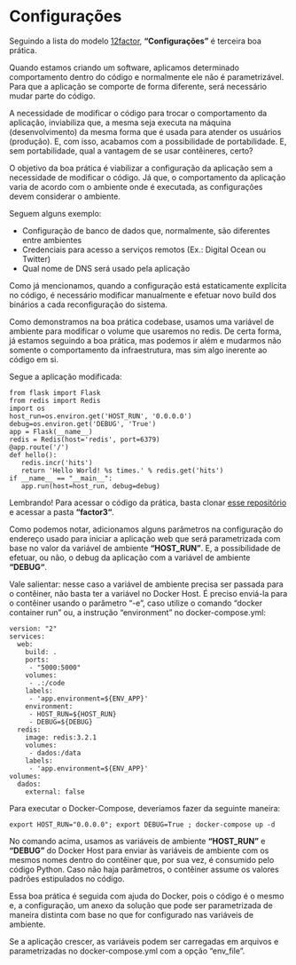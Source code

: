 # Configurações

Seguindo a lista do modelo [12factor](https://12factor.net/), **“Configurações”** é terceira boa prática.

Quando estamos criando um software, aplicamos determinado comportamento dentro do código e normalmente ele não é parametrizável. Para que a aplicação se comporte de forma diferente, será necessário mudar parte do código.

A necessidade de modificar o código para trocar o comportamento da aplicação, inviabiliza que, a mesma seja executa na máquina (desenvolvimento) da mesma forma que é usada para atender os usuários (produção). E, com isso, acabamos com a possibilidade de portabilidade. E, sem portabilidade, qual a vantagem de se usar contêineres, certo?

O objetivo da boa prática é viabilizar a configuração da aplicação sem a necessidade de modificar o código. Já que, o comportamento da aplicação varia de acordo com o ambiente onde é executada, as configurações devem considerar o ambiente.

Seguem alguns exemplo:

 - Configuração de banco de dados que, normalmente, são diferentes entre ambientes
 - Credenciais para acesso a serviços remotos (Ex.: Digital Ocean ou Twitter)
 - Qual nome de DNS será usado pela aplicação

Como já mencionamos, quando a configuração está estaticamente explícita no código, é necessário modificar manualmente e efetuar novo build dos binários a cada reconfiguração do sistema.

Como demonstramos na boa prática codebase, usamos uma variável de ambiente para modificar o volume que usaremos no redis. De certa forma, já estamos seguindo a boa prática, mas podemos ir além e mudarmos não somente o comportamento da infraestrutura, mas sim algo inerente ao código em si.

Segue a aplicação modificada:

```
from flask import Flask
from redis import Redis
import os
host_run=os.environ.get('HOST_RUN', '0.0.0.0')
debug=os.environ.get('DEBUG', 'True')
app = Flask(__name__)
redis = Redis(host='redis', port=6379)
@app.route('/')
def hello():
   redis.incr('hits')
   return 'Hello World! %s times.' % redis.get('hits')
if __name__ == "__main__":
   app.run(host=host_run, debug=debug)
```

Lembrando! Para acessar o código da prática, basta clonar [esse repositório](https://github.com/gomex/exemplo-12factor-docker) e acessar a pasta **“factor3“**.

Como podemos notar, adicionamos alguns parâmetros na configuração do endereço usado para iniciar a aplicação web que será parametrizada com base no valor da variável de ambiente **“HOST_RUN”**. E, a possibilidade de efetuar, ou não, o debug da aplicação com a variável de ambiente **“DEBUG“**.

Vale salientar: nesse caso a variável de ambiente precisa ser passada para o contêiner, não basta ter a variável no Docker Host. É preciso enviá-la para o contêiner usando o parâmetro “-e”, caso utilize o comando “docker container run” ou, a instrução “environment” no docker-compose.yml:

```
version: "2"
services:
  web:
    build: .
    ports:
     - "5000:5000"
    volumes:
     - .:/code
    labels:
     - 'app.environment=${ENV_APP}'
    environment:
     - HOST_RUN=${HOST_RUN}
     - DEBUG=${DEBUG}
  redis:
    image: redis:3.2.1
    volumes:
     - dados:/data
    labels:
     - 'app.environment=${ENV_APP}'
volumes:
  dados:
    external: false
```

Para executar o Docker-Compose, deveríamos fazer da seguinte maneira:

```
export HOST_RUN="0.0.0.0"; export DEBUG=True ; docker-compose up -d
```

No comando acima, usamos as variáveis de ambiente **“HOST_RUN”** e **“DEBUG”** do Docker Host para enviar às variáveis de ambiente com os mesmos nomes dentro do contêiner que, por sua vez, é consumido pelo código Python. Caso não haja parâmetros, o contêiner assume os valores padrões estipulados no código.

Essa boa prática é seguida com ajuda do Docker, pois o código é o mesmo e, a configuração, um anexo da solução que pode ser parametrizada de maneira distinta com base no que for configurado nas variáveis de ambiente.

Se a aplicação crescer, as variáveis podem ser carregadas em arquivos e parametrizadas no docker-compose.yml com a opção “env_file”.
